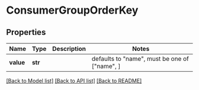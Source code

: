 # ConsumerGroupOrderKey


## Properties
Name | Type | Description | Notes
------------ | ------------- | ------------- | -------------
**value** | **str** |  | defaults to "name",  must be one of ["name", ]

[[Back to Model list]](../README.md#documentation-for-models) [[Back to API list]](../README.md#documentation-for-api-endpoints) [[Back to README]](../README.md)


